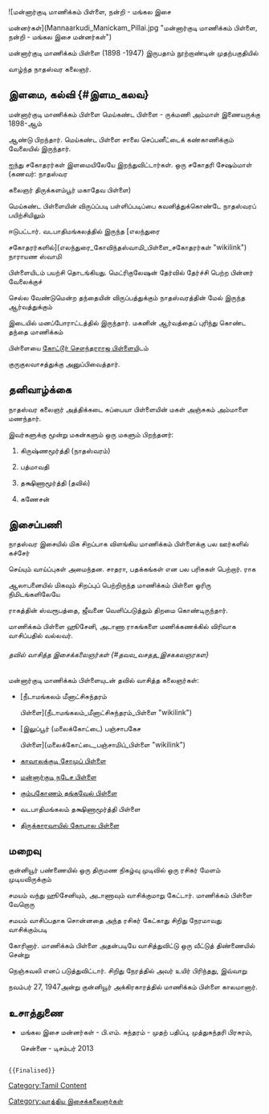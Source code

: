 ![மன்னார்குடி மாணிக்கம் பிள்ளை, நன்றி - மங்கல இசை
மன்னர்கள்](Mannaarkudi_Manickam_Pillai.jpg "மன்னார்குடி மாணிக்கம் பிள்ளை, நன்றி - மங்கல இசை மன்னர்கள்")
மன்னார்குடி மாணிக்கம் பிள்ளை (1898 -1947) இருபதாம் நூற்றாண்டின் முதற்பகுதியில்
வாழ்ந்த நாதஸ்வர கலைஞர்.

## இளமை, கல்வி {#இளம_கலவ}

மன்னார்குடி மாணிக்கம் பிள்ளை மெய்கண்ட பிள்ளை - ருக்மணி அம்மாள் இணையருக்கு 1898-ஆம்
ஆண்டு பிறந்தார். மெய்கண்ட பிள்ளை சாலை செப்பனீட்டைக் கண்காணிக்கும் வேலையில் இருந்தார்.
ஐந்து சகோதரர்கள் இளமையிலேயே இறந்துவிட்டார்கள். ஒரு சகோதரி சேஷம்மாள் (கணவர்: நாதஸ்வர
கலைஞர் திருக்களம்பூர் மகாதேவ பிள்ளை)

மெய்கண்ட பிள்ளையின் விருப்ப்படி பள்ளிப்படிப்பை கவனித்துக்கொண்டே நாதஸ்வரப் பயிற்சியிலும்
ஈடுபட்டார். வடபாதிமங்கலத்தில் இருந்த [எலந்துரை
சகோதரர்களில்](எலந்துரை_கோவிந்தஸ்வாமி_பிள்ளை_சகோதரர்கள் "wikilink") நாராயண ஸ்வாமி
பிள்ளையிடம் பயற்சி தொடங்கியது. மெட்ரிகுலேஷன் தேர்வில் தேர்ச்சி பெற்ற பின்னர் வேலைக்குச்
செல்ல வேண்டுமென்ற தந்தையின் விருப்பத்துக்கும் நாதஸ்வரத்தின் மேல் இருந்த ஆர்வத்துக்கும்
இடையில் மனப்போராட்டத்தில் இருந்தார். மகனின் ஆர்வத்தைப் புரிந்து கொண்ட தந்தை மாணிக்கம்
பிள்ளையை [கோட்டூர் சௌந்தரராஜ பிள்ளைய](கோட்டூர்_சௌந்தரராஜ_பிள்ளை "wikilink")ிடம்
குருகுலவாசத்துக்கு அனுப்பிவைத்தார்.

## தனிவாழ்க்கை

நாதஸ்வர கலைஞர் அத்திக்கடை சுப்பையா பிள்ளையின் மகள் அஞ்சுகம் அம்மாளை மணந்தார்.
இவர்களுக்கு மூன்று மகன்களும் ஒரு மகளும் பிறந்தனர்:

1.  கிருஷ்ணமூர்த்தி (நாதஸ்வரம்)
2.  பத்மாவதி
3.  தக்ஷிணாமூர்த்தி (தவில்)
4.  கணேசன்

## இசைப்பணி

நாதஸ்வர இசையில் மிக சிறப்பாக விளங்கிய மாணிக்கம் பிள்ளைக்கு பல ஊர்களில் கச்சேர்
செய்யும் வாய்ப்புகள் அமைந்தன. சாதரா, பதக்கங்கள் என பல பரிசுகள் பெற்றார். ராக
ஆலாபனையில் மிகவும் சிறப்புப் பெற்றிருந்த மாணிக்கம் பிள்ளை ஓரிரு நிமிடங்களிலேயே
ராகத்தின் ஸ்வரூபத்தை, ஜீவனை வெளிப்படுத்தும் திறமை கொண்டிருந்தார்.

மாணிக்கம் பிள்ளை ஹூசேனி, அடாணா ராகங்களை மணிக்கணக்கில் விரிவாக வாசிப்பதில் வல்லவர்.

###### தவில் வாசித்த இசைக்கலைஞர்கள் {#தவல_வசதத_இசககலஞரகள}

மன்னார்குடி மாணிக்கம் பிள்ளையுடன் தவில் வாசித்த கலைஞர்கள்:

-   [நீடாமங்கலம் மீனாட்சிசுந்தரம்
    பிள்ளை](நீடாமங்கலம்_மீனாட்சிசுந்தரம்_பிள்ளை "wikilink")
-   [இலுப்பூர் (மலைக்கோட்டை) பஞ்சாபகேச
    பிள்ளை](மலைக்கோட்டை_பஞ்சாமிப்_பிள்ளை "wikilink")
-   [காவாலக்குடி சோமுப் பிள்ளை](காவாலக்குடி_சோமசுந்தரம்_பிள்ளை "wikilink")
-   [மன்னார்குடி நடேச பிள்ளை](மன்னார்குடி_நடேச_பிள்ளை "wikilink")
-   [கும்பகோணம் தங்கவேல் பிள்ளை](கும்பகோணம்_தங்கவேல்_பிள்ளை "wikilink")
-   வடபாதிமங்கலம் தக்ஷிணாமூர்த்தி பிள்ளை
-   [திருக்காரவாயில் கோபால பிள்ளை](திருக்காரவாயில்_கோபால_பிள்ளை "wikilink")

## மறைவு

குன்னியூர் பண்ணையில் ஒரு திருமண நிகழ்வு முடிவில் ஒரு ரசிகர் மேளம் முடியவிருக்கும்
சமயம் வந்து ஹூசேனியும், அடாணாவும் வாசிக்குமாறு கேட்டார். மாணிக்கம் பிள்ளை வேறொரு
சமயம் வாசிப்பதாக சொன்னதை அந்த ரசிகர் கேட்காது சிறிது நேரமாவது வாசிக்கும்படி
கோரினார். மாணிக்கம் பிள்ளை அதன்படியே வாசித்துவிட்டு ஒரு வீட்டுத் திண்ணையில் சென்று
நெஞ்சுவலி எனப் படுத்துவிட்டார். சிறிது நேரத்தில் அவர் உயிர் பிரிந்தது, இவ்வாறு
நவம்பர் 27, 1947அன்று குன்னியூர் அக்கிரகாரத்தில் மாணிக்கம் பிள்ளை காலமானார்.

## உசாத்துணை

-   மங்கல இசை மன்னர்கள் - பி.எம். சுந்தரம் - முதற் பதிப்பு, முத்துசுந்தரி பிரசுரம்,
    சென்னை - டிசம்பர் 2013

```{=mediawiki}
{{Finalised}}
```
[Category:Tamil Content](Category:Tamil_Content "wikilink")
[Category:வாத்திய இசைக்கலைஞர்கள்](Category:வாத்திய_இசைக்கலைஞர்கள் "wikilink")
